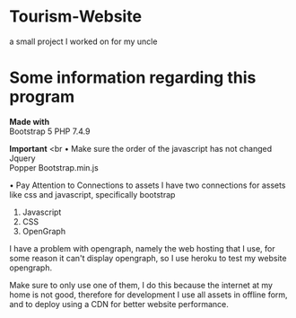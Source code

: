 # Tourism-Website
a small project I worked on for my uncle


# Some information regarding this program

**Made with** <br>
Bootstrap 5
PHP 7.4.9 

**Important** <br
• Make sure the order of the javascript has not changed 
  Jquery  
  Popper
  Bootstrap.min.js

• Pay Attention to Connections to assets
  I have two connections for assets like css and javascript, specifically bootstrap
  
  1.	Javascript
  2.	CSS
  3.	OpenGraph
  
    
  I have a problem with opengraph, namely the web hosting that I use, for some reason it can't display opengraph, so I use heroku to test my website opengraph. 
  
  Make sure to only use one of them, I do this because the internet at my home is not good, therefore for development I use all assets in offline form, and to deploy     using a CDN for better website performance. 
